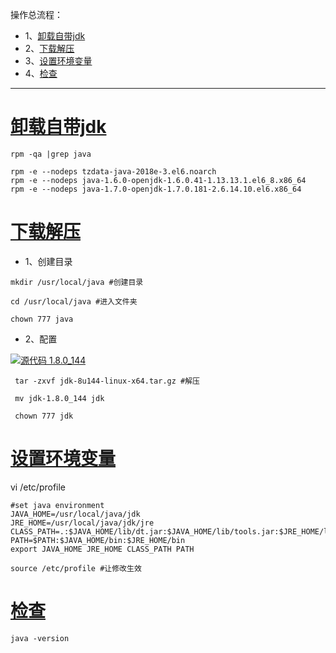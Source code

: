 操作总流程：
- 1、[卸载自带jdk](#Linux-01)
- 2、[下载解压](#Linux-02)
- 3、[设置环境变量](#Linux-03)
- 4、[检查](#Linux-04)

----------
# <a name="Linux-01" href="#" >卸载自带jdk</a>
```
rpm -qa |grep java

rpm -e --nodeps tzdata-java-2018e-3.el6.noarch
rpm -e --nodeps java-1.6.0-openjdk-1.6.0.41-1.13.13.1.el6_8.x86_64
rpm -e --nodeps java-1.7.0-openjdk-1.7.0.181-2.6.14.10.el6.x86_64
```

# <a name="Linux-02" href="#" >下载解压</a>

- 1、创建目录
```
mkdir /usr/local/java #创建目录

cd /usr/local/java #进入文件夹

chown 777 java
```
- 2、配置

[![](https://img.shields.io/badge/jdk-1.8.0_144-green.svg "源代码 1.8.0_144")](https://pan.baidu.com/s/1hY4AuGNuZjrCDdZx7ZmmKg)

```
 tar -zxvf jdk-8u144-linux-x64.tar.gz #解压
 
 mv jdk-1.8.0_144 jdk
 
 chown 777 jdk
```

# <a name="Linux-03" href="#" >设置环境变量</a>
vi /etc/profile
```shell
#set java environment
JAVA_HOME=/usr/local/java/jdk
JRE_HOME=/usr/local/java/jdk/jre
CLASS_PATH=.:$JAVA_HOME/lib/dt.jar:$JAVA_HOME/lib/tools.jar:$JRE_HOME/lib
PATH=$PATH:$JAVA_HOME/bin:$JRE_HOME/bin
export JAVA_HOME JRE_HOME CLASS_PATH PATH
```

```shell
source /etc/profile #让修改生效
```

# <a name="Linux-04" href="#" >检查</a>
```shell
java -version
```
